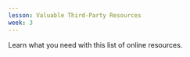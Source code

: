 ```yaml
---
lesson: Valuable Third-Party Resources
week: 3
---
```

Learn what you need with this list of online resources.